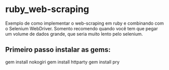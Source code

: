 # ruby_web-scraping
Exemplo de como implementar o web-scraping em ruby e combinando com o Selenium WebDriver.
Somento recomendo quando você tem que pegar um volume de dados grande, que seria muito lento pelo selenium.

## Primeiro passo instalar as gems:

gem install nokogiri
gem install httparty
gem install pry

